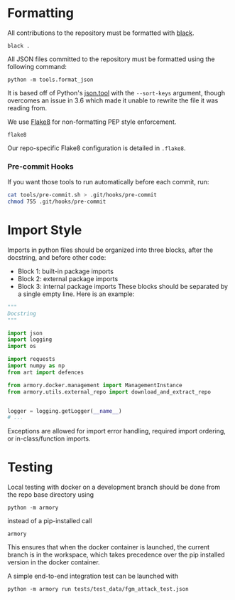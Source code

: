 # Formatting
All contributions to the repository must be formatted with [black](https://github.com/psf/black).
```
black .
```

All JSON files committed to the repository must be formatted using the following command:
```
python -m tools.format_json
```
It is based off of Python's [json.tool](https://docs.python.org/3/library/json.html#module-json.tool)
with the `--sort-keys` argument, though overcomes an issue in 3.6 which made it unable to rewrite
the file it was reading from.

We use [Flake8](https://flake8.pycqa.org/) for non-formatting PEP style enforcement.
```
flake8
```
Our repo-specific Flake8 configuration is detailed in `.flake8`.

### Pre-commit Hooks

If you want those tools to run automatically before each commit, run:
```bash
cat tools/pre-commit.sh > .git/hooks/pre-commit
chmod 755 .git/hooks/pre-commit
```

# Import Style
Imports in python files should be organized into three blocks, after the docstring, and before other code:
* Block 1: built-in package imports
* Block 2: external package imports
* Block 3: internal package imports
These blocks should be separated by a single empty line. Here is an example:
```python
"""
Docstring
"""

import json
import logging
import os

import requests
import numpy as np
from art import defences

from armory.docker.management import ManagementInstance                                   
from armory.utils.external_repo import download_and_extract_repo


logger = logging.getLogger(__name__)
# ...
```

Exceptions are allowed for import error handling, required import ordering, or in-class/function imports.

# Testing

Local testing with docker on a development branch should be done from the repo base directory using
```
python -m armory
```
instead of a pip-installed call
```
armory
```

This ensures that when the docker container is launched, the current branch is in the workspace,
which takes precedence over the pip installed version in the docker container.

A simple end-to-end integration test can be launched with
```
python -m armory run tests/test_data/fgm_attack_test.json
```
